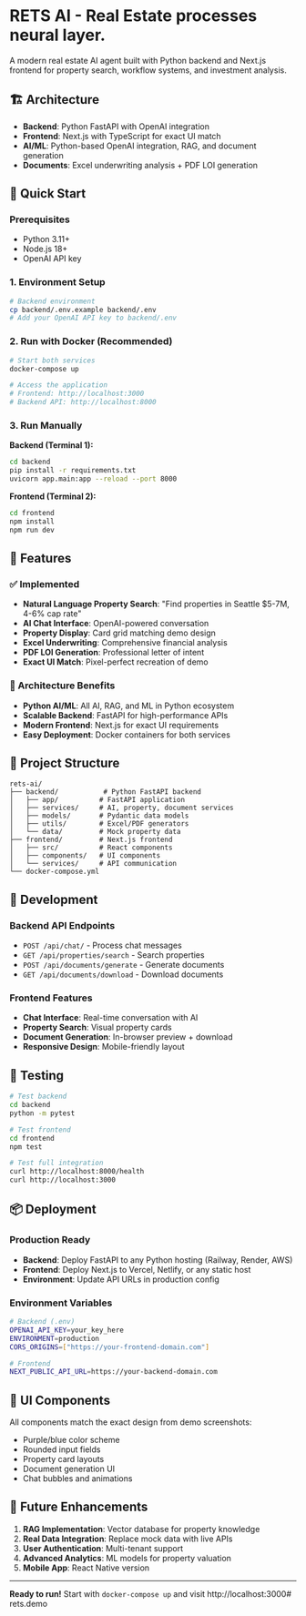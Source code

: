 # RETS AI - Real Estate processes neural layer.

A modern real estate AI agent built with Python backend and Next.js frontend for property search, workflow systems, and investment analysis.

## 🏗️ Architecture

- **Backend**: Python FastAPI with OpenAI integration
- **Frontend**: Next.js with TypeScript for exact UI match
- **AI/ML**: Python-based OpenAI integration, RAG, and document generation
- **Documents**: Excel underwriting analysis + PDF LOI generation

## 🚀 Quick Start

### Prerequisites
- Python 3.11+
- Node.js 18+
- OpenAI API key

### 1. Environment Setup

```bash
# Backend environment
cp backend/.env.example backend/.env
# Add your OpenAI API key to backend/.env
```

### 2. Run with Docker (Recommended)

```bash
# Start both services
docker-compose up

# Access the application
# Frontend: http://localhost:3000
# Backend API: http://localhost:8000
```

### 3. Run Manually

**Backend (Terminal 1):**
```bash
cd backend
pip install -r requirements.txt
uvicorn app.main:app --reload --port 8000
```

**Frontend (Terminal 2):**
```bash
cd frontend
npm install
npm run dev
```

## 🎯 Features

### ✅ Implemented
- **Natural Language Property Search**: "Find properties in Seattle $5-7M, 4-6% cap rate"
- **AI Chat Interface**: OpenAI-powered conversation
- **Property Display**: Card grid matching demo design
- **Excel Underwriting**: Comprehensive financial analysis
- **PDF LOI Generation**: Professional letter of intent
- **Exact UI Match**: Pixel-perfect recreation of demo

### 🔄 Architecture Benefits
- **Python AI/ML**: All AI, RAG, and ML in Python ecosystem
- **Scalable Backend**: FastAPI for high-performance APIs
- **Modern Frontend**: Next.js for exact UI requirements
- **Easy Deployment**: Docker containers for both services

## 📁 Project Structure

```
rets-ai/
├── backend/           # Python FastAPI backend
│   ├── app/          # FastAPI application
│   ├── services/     # AI, property, document services
│   ├── models/       # Pydantic data models
│   ├── utils/        # Excel/PDF generators
│   └── data/         # Mock property data
├── frontend/         # Next.js frontend
│   ├── src/          # React components
│   ├── components/   # UI components
│   └── services/     # API communication
└── docker-compose.yml
```

## 🔧 Development

### Backend API Endpoints
- `POST /api/chat/` - Process chat messages
- `GET /api/properties/search` - Search properties
- `POST /api/documents/generate` - Generate documents
- `GET /api/documents/download` - Download documents

### Frontend Features
- **Chat Interface**: Real-time conversation with AI
- **Property Search**: Visual property cards
- **Document Generation**: In-browser preview + download
- **Responsive Design**: Mobile-friendly layout

## 🧪 Testing

```bash
# Test backend
cd backend
python -m pytest

# Test frontend
cd frontend
npm test

# Test full integration
curl http://localhost:8000/health
curl http://localhost:3000
```

## 📦 Deployment

### Production Ready
- **Backend**: Deploy FastAPI to any Python hosting (Railway, Render, AWS)
- **Frontend**: Deploy Next.js to Vercel, Netlify, or any static host
- **Environment**: Update API URLs in production config

### Environment Variables
```bash
# Backend (.env)
OPENAI_API_KEY=your_key_here
ENVIRONMENT=production
CORS_ORIGINS=["https://your-frontend-domain.com"]

# Frontend
NEXT_PUBLIC_API_URL=https://your-backend-domain.com
```

## 🎨 UI Components

All components match the exact design from demo screenshots:
- Purple/blue color scheme
- Rounded input fields
- Property card layouts
- Document generation UI
- Chat bubbles and animations

## 🔄 Future Enhancements

1. **RAG Implementation**: Vector database for property knowledge
2. **Real Data Integration**: Replace mock data with live APIs
3. **User Authentication**: Multi-tenant support
4. **Advanced Analytics**: ML models for property valuation
5. **Mobile App**: React Native version

---

**Ready to run!** Start with `docker-compose up` and visit http://localhost:3000# rets.demo
